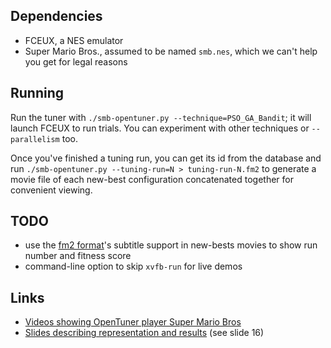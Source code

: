 ## Dependencies

- FCEUX, a NES emulator
- Super Mario Bros., assumed to be named `smb.nes`, which we can't help you get for legal reasons

## Running

Run the tuner with `./smb-opentuner.py --technique=PSO_GA_Bandit`; it will launch FCEUX to run trials.  You can experiment with other techniques or `--parallelism` too.

Once you've finished a tuning run, you can get its id from the database and run `./smb-opentuner.py --tuning-run=N > tuning-run-N.fm2` to generate a movie file of each new-best configuration concatenated together for convenient viewing.

## TODO

- use the [fm2 format](http://www.fceux.com/web/help/fceux.html?fm2.html)'s subtitle support in new-bests movies to show run number and fitness score
- command-line option to skip `xvfb-run` for live demos

## Links

- [Videos showing OpenTuner player Super Mario Bros](https://www.youtube.com/playlist?list=PLngnz1zPEA08FWy8wF9JbGqjlm-elHmlb)
- [Slides describing representation and results](http://groups.csail.mit.edu/commit/papers/2014/ansel-pact14-opentuner-slides.pdf) (see slide 16)
